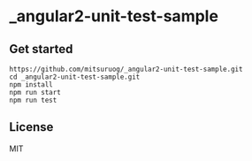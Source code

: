 # _angular2-unit-test-sample

## Get started

 ```
 https://github.com/mitsuruog/_angular2-unit-test-sample.git
 cd _angular2-unit-test-sample.git
 npm install 
 npm run start
 npm run test
 ```

## License

MIT
